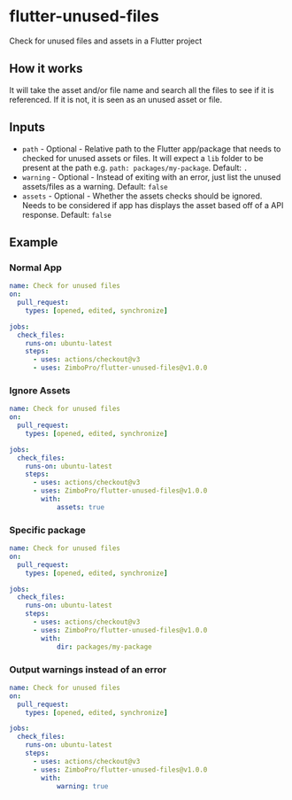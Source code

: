 # flutter-unused-files

Check for unused files and assets in a Flutter project

## How it works

It will take the asset and/or file name and search all the files to see if it is referenced. If it is not, it is seen as an unused asset or file.

## Inputs

- `path` - Optional - Relative path to the Flutter app/package that needs to checked for unused assets or files. It will expect a `lib` folder to be present at the path e.g. `path: packages/my-package`. Default: `.`
- `warning` - Optional - Instead of exiting with an error, just list the unused assets/files as a warning. Default: `false`
- `assets` - Optional - Whether the assets checks should be ignored. Needs to be considered if app has displays the asset based off of a API response. Default: `false`

## Example

### Normal App

```yaml
name: Check for unused files
on:
  pull_request:
    types: [opened, edited, synchronize]

jobs:
  check_files:
    runs-on: ubuntu-latest
    steps:
      - uses: actions/checkout@v3
      - uses: ZimboPro/flutter-unused-files@v1.0.0
```

### Ignore Assets

```yaml
name: Check for unused files
on:
  pull_request:
    types: [opened, edited, synchronize]

jobs:
  check_files:
    runs-on: ubuntu-latest
    steps:
      - uses: actions/checkout@v3
      - uses: ZimboPro/flutter-unused-files@v1.0.0
        with:
            assets: true
```

### Specific package

```yaml
name: Check for unused files
on:
  pull_request:
    types: [opened, edited, synchronize]

jobs:
  check_files:
    runs-on: ubuntu-latest
    steps:
      - uses: actions/checkout@v3
      - uses: ZimboPro/flutter-unused-files@v1.0.0
        with:
            dir: packages/my-package
```

### Output warnings instead of an error

```yaml
name: Check for unused files
on:
  pull_request:
    types: [opened, edited, synchronize]

jobs:
  check_files:
    runs-on: ubuntu-latest
    steps:
      - uses: actions/checkout@v3
      - uses: ZimboPro/flutter-unused-files@v1.0.0
        with:
            warning: true
```
